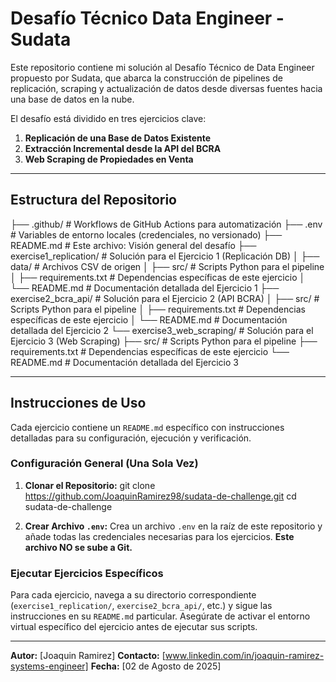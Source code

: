 # Desafío Técnico Data Engineer - Sudata

Este repositorio contiene mi solución al Desafío Técnico de Data Engineer propuesto por Sudata, que abarca la construcción de pipelines de replicación, scraping y actualización de datos desde diversas fuentes hacia una base de datos en la nube.

El desafío está dividido en tres ejercicios clave:

1.  **Replicación de una Base de Datos Existente**
2.  **Extracción Incremental desde la API del BCRA**
3.  **Web Scraping de Propiedades en Venta**

---

## Estructura del Repositorio

├── .github/ # Workflows de GitHub Actions para automatización
├── .env # Variables de entorno locales (credenciales, no versionado)
├── README.md # Este archivo: Visión general del desafío
├── exercise1_replication/ # Solución para el Ejercicio 1 (Replicación DB)
│ ├── data/ # Archivos CSV de origen
│ ├── src/ # Scripts Python para el pipeline
│ ├── requirements.txt # Dependencias específicas de este ejercicio
│ └── README.md # Documentación detallada del Ejercicio 1
├── exercise2_bcra_api/ # Solución para el Ejercicio 2 (API BCRA)
│ ├── src/ # Scripts Python para el pipeline
│ ├── requirements.txt # Dependencias específicas de este ejercicio
│ └── README.md # Documentación detallada del Ejercicio 2
└── exercise3_web_scraping/ # Solución para el Ejercicio 3 (Web Scraping)
├── src/ # Scripts Python para el pipeline
├── requirements.txt # Dependencias específicas de este ejercicio
└── README.md # Documentación detallada del Ejercicio 3



---

## Instrucciones de Uso

Cada ejercicio contiene un `README.md` específico con instrucciones detalladas para su configuración, ejecución y verificación.

### Configuración General (Una Sola Vez)

1.  **Clonar el Repositorio:**
    git clone https://github.com/JoaquinRamirez98/sudata-de-challenge.git
    cd sudata-de-challenge

2.  **Crear Archivo `.env`:**
    Crea un archivo `.env` en la raíz de este repositorio y añade todas las credenciales necesarias para los ejercicios. **Este archivo NO se sube a Git.**

### Ejecutar Ejercicios Específicos

Para cada ejercicio, navega a su directorio correspondiente (`exercise1_replication/`, `exercise2_bcra_api/`, etc.) y sigue las instrucciones en su `README.md` particular. Asegúrate de activar el entorno virtual específico del ejercicio antes de ejecutar sus scripts.

---

**Autor:** [Joaquin Ramirez]
**Contacto:** [www.linkedin.com/in/joaquin-ramirez-systems-engineer]
**Fecha:** [02 de Agosto de 2025]